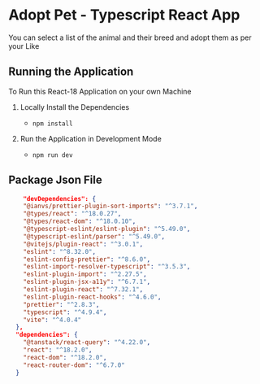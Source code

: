 # Adopt Pet - Typescript React App

You can select a list of the animal and their breed and adopt them as per your Like

## Running the Application

To Run this React-18 Application on your own Machine

1. Locally Install the Dependencies

    - `npm install`

2. Run the Application in Development Mode

    - `npm run dev`

## Package Json File

```json
    "devDependencies": {
    "@ianvs/prettier-plugin-sort-imports": "^3.7.1",
    "@types/react": "^18.0.27",
    "@types/react-dom": "^18.0.10",
    "@typescript-eslint/eslint-plugin": "^5.49.0",
    "@typescript-eslint/parser": "^5.49.0",
    "@vitejs/plugin-react": "^3.0.1",
    "eslint": "^8.32.0",
    "eslint-config-prettier": "^8.6.0",
    "eslint-import-resolver-typescript": "^3.5.3",
    "eslint-plugin-import": "^2.27.5",
    "eslint-plugin-jsx-a11y": "^6.7.1",
    "eslint-plugin-react": "^7.32.1",
    "eslint-plugin-react-hooks": "^4.6.0",
    "prettier": "^2.8.3",
    "typescript": "^4.9.4",
    "vite": "^4.0.4"
  },
  "dependencies": {
    "@tanstack/react-query": "^4.22.0",
    "react": "^18.2.0",
    "react-dom": "^18.2.0",
    "react-router-dom": "^6.7.0"
  }
```
